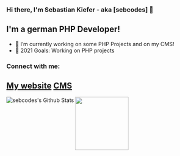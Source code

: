 ### Hi there, I'm Sebastian Kiefer - aka [sebcodes] 👋

## I'm a german PHP Developer!
- 🔭 I’m currently working on some PHP Projects and on my CMS!
- 🥅 2021 Goals: Working on  PHP projects

### Connect with me:

[My website](https://www.sebcodes.de) 
[CMS](https://www.sebcodes-cms.de)
---

<img align="left" alt="sebcodes's Github Stats" src="https://github-readme-stats.vercel.app/api?username=sebcodes&show_icons=true&hide_border=true&theme=dark" />

<img height="140em" src="https://github-readme-stats-eight-theta.vercel.app/api/top-langs/?username=sebcodes&layout=compact&langs_count=8&theme=dark"/>
